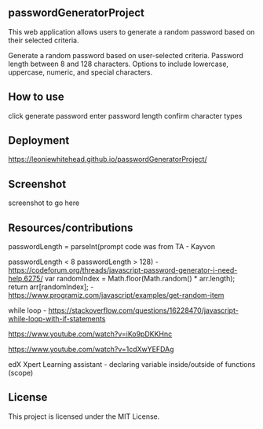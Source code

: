 ## passwordGeneratorProject

This web application allows users to generate a random password based on their selected criteria.

Generate a random password based on user-selected criteria.
Password length between 8 and 128 characters.
Options to include lowercase, uppercase, numeric, and special characters.

## How to use

click generate password
enter password length
confirm character types

## Deployment
https://leoniewhitehead.github.io/passwordGeneratorProject/

## Screenshot
screenshot to go here

## Resources/contributions

passwordLength = parseInt(prompt code was from TA - Kayvon

passwordLength < 8	 	passwordLength > 128) - https://codeforum.org/threads/javascript-password-generator-i-need-help.6275/
var randomIndex = Math.floor(Math.random() * arr.length); return arr[randomIndex]; - https://www.programiz.com/javascript/examples/get-random-item

while loop - https://stackoverflow.com/questions/16228470/javascript-while-loop-with-if-statements

https://www.youtube.com/watch?v=iKo9pDKKHnc

https://www.youtube.com/watch?v=1cdXwYEFDAg

edX Xpert Learning assistant - declaring variable inside/outside of functions (scope)

## License
This project is licensed under the MIT License.

